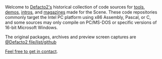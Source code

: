 Welcome to [Defacto2's](https://defacto2.net) historical collection of code sources for [tools](https://defacto2.net/file/list?platform=-&section=programmingtool), [demos](https://defacto2.net/file/list?platform=-&section=demo), [intros](https://defacto2.net/file/list?platform=-&section=releaseAdvert), and [magazines](https://defacto2.net/file/list?platform=-&section=magazine) made for the Scene. These code repositories commonly target the Intel PC platform using x86 Assembly, Pascal, or C, and some sources may only compile on PC/MS-DOS or specific versions of 16-bit Microsoft Windows.

The original packages, archives and preview screen captures are [@Defacto2 file/list/github](https://defacto2.net/file/list/github)

[Feel free to get in contact](https://defacto2.net/contact).
